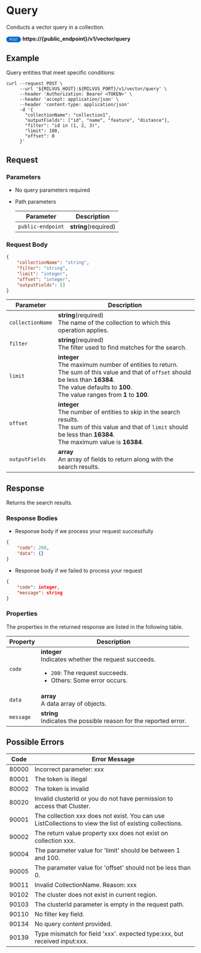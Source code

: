 # Query

Conducts a vector query in a collection.

<div>
    <div style="display: inline-block; background: #026aca; font-size: 0.6em; border-radius: 10px; color: #ffffff; padding: 0.3em 1em;">
        <span>POST</span>
    </div>
    <span style="font-weight: bold;">  https://{public_endpoint}/v1/vector/query</span>
</div>

## Example


Query entities that meet specific conditions:

```shell
curl --request POST \
     --url '${MILVUS_HOST}:${MILVUS_PORT}/v1/vector/query' \
     --header 'Authorization: Bearer <TOKEN>' \
     --header 'accept: application/json' \
     --header 'content-type: application/json'
     -d '{
       "collectionName": "collection1",
       "outputFields": ["id", "name", "feature", "distance"],
       "filter": "id in (1, 2, 3)",
       "limit": 100,
       "offset": 0
     }'
```



## Request

### Parameters

- No query parameters required

- Path parameters

    | Parameter        | Description                                                                               |
    |------------------|-------------------------------------------------------------------------------------------|
    | `public-endpoint`  | **string**(required)<br>|

### Request Body

```json
{
    "collectionName": "string",
    "filter": "string",
    "limit": "integer",
    "offset": "integer",
    "outputFields": []
}
```

| Parameter        | Description                                                                               |
|------------------|-------------------------------------------------------------------------------------------|
| `collectionName`  | **string**(required)<br>The name of the collection to which this operation applies.|
| `filter`  | **string**(required)<br>The filter used to find matches for the search.|
| `limit`  | **integer**<br>The maximum number of entities to return.<br>The sum of this value and that of `offset` should be less than **16384**.<br>The value defaults to **100**.<br>The value ranges from **1** to **100**.|
| `offset`  | **integer**<br>The number of entities to skip in the search results.<br>The sum of this value and that of `limit` should be less than **16384**.<br>The maximum value is **16384**.|
| `outputFields`  | **array**<br>An array of fields to return along with the search results.|

## Response

Returns the search results.

### Response Bodies

- Response body if we process your request successfully

```json
{
    "code": 200,
    "data": {}
}
```

- Response body if we failed to process your request

```json
{
    "code": integer,
    "message": string
}
```

### Properties

The properties in the returned response are listed in the following table.

| Property | Description                                                                                                                                 |
|----------|---------------------------------------------------------------------------------------------------------------------------------------------|
| `code`   | **integer**<br>Indicates whether the request succeeds.<br><ul><li>`200`: The request succeeds.</li><li>Others: Some error occurs.</li></ul> |
| `data`  | **array**<br>A data array of objects. |
| `message`  | **string**<br>Indicates the possible reason for the reported error. |

## Possible Errors

| Code | Error Message |
| ---- | ------------- |
| 80000 | Incorrect parameter: xxx |
| 80001 | The token is illegal |
| 80002 | The token is invalid |
| 80020 | Invalid clusterId or you do not have permission to access that Cluster. |
| 90001 | The collection xxx does not exist. You can use ListCollections to view the list of existing collections. |
| 90002 | The return value property xxx does not exist on collection xxx. |
| 90004 | The parameter value for 'limit' should be between 1 and 100. |
| 90005 | The parameter value for 'offset' should not be less than 0. |
| 90011 | Invalid CollectionName. Reason: xxx |
| 90102 | The cluster does not exist in current region. |
| 90103 | The clusterId parameter is empty in the request path. |
| 90110 | No filter key field. |
| 90134 | No query content provided. |
| 90139 | Type mismatch for field 'xxx'. expected type:xxx, but received input:xxx. |
